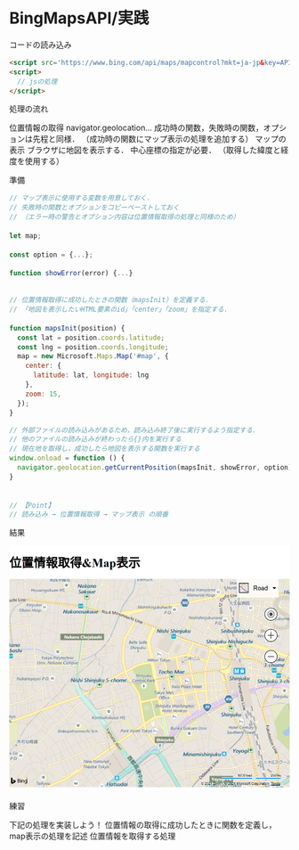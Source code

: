 # BingMapsAPI/実践

コードの読み込み

```html
<script src='https://www.bing.com/api/maps/mapcontrol?mkt=ja-jp&key=API_KEY'></script>
<script>
  // jsの処理
</script>
```

処理の流れ

位置情報の取得
navigator.geolocation…
成功時の関数，失敗時の関数，オプションは先程と同様．
（成功時の関数にマップ表示の処理を追加する）
マップの表示
ブラウザに地図を表示する．
中心座標の指定が必要．
（取得した緯度と経度を使用する）


準備

```js
// マップ表示に使用する変数を用意しておく．
// 失敗時の関数とオプションをコピーペーストしておく
// （エラー時の警告とオプション内容は位置情報取得の処理と同様のため）

let map;

const option = {...};

function showError(error) {...}



```

```js
// 位置情報取得に成功したときの関数（mapsInit）を定義する．
// 「地図を表示したいHTML要素のid」「center」「zoom」を指定する．

function mapsInit(position) {
  const lat = position.coords.latitude;
  const lng = position.coords.longitude;
  map = new Microsoft.Maps.Map('#map', {
    center: {
      latitude: lat, longitude: lng
    },
    zoom: 15,
  });
}
```

```js
// 外部ファイルの読み込みがあるため，読み込み終了後に実行するよう指定する．
// 他のファイルの読み込みが終わったら{}内を実行する
// 現在地を取得し，成功したら地図を表示する関数を実行する
window.onload = function () {
  navigator.geolocation.getCurrentPosition(mapsInit, showError, option);
}


// 【Point】
// 読み込み → 位置情報取得 → マップ表示 の順番

```

結果

![マップ表示結果](./img/js_api_bingmapsapi_result01.png)

練習

下記の処理を実装しよう！
位置情報の取得に成功したときに関数を定義し，map表示の処理を記述
位置情報を取得する処理

